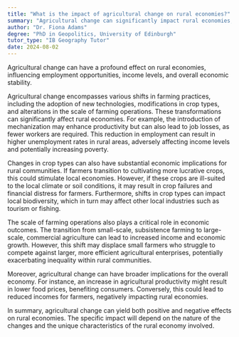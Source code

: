 ```yaml
---
title: "What is the impact of agricultural change on rural economies?"
summary: "Agricultural change can significantly impact rural economies, affecting employment, income levels, and overall economic stability."
author: "Dr. Fiona Adams"
degree: "PhD in Geopolitics, University of Edinburgh"
tutor_type: "IB Geography Tutor"
date: 2024-08-02
---
```


Agricultural change can have a profound effect on rural economies, influencing employment opportunities, income levels, and overall economic stability.

Agricultural change encompasses various shifts in farming practices, including the adoption of new technologies, modifications in crop types, and alterations in the scale of farming operations. These transformations can significantly affect rural economies. For example, the introduction of mechanization may enhance productivity but can also lead to job losses, as fewer workers are required. This reduction in employment can result in higher unemployment rates in rural areas, adversely affecting income levels and potentially increasing poverty.

Changes in crop types can also have substantial economic implications for rural communities. If farmers transition to cultivating more lucrative crops, this could stimulate local economies. However, if these crops are ill-suited to the local climate or soil conditions, it may result in crop failures and financial distress for farmers. Furthermore, shifts in crop types can impact local biodiversity, which in turn may affect other local industries such as tourism or fishing.

The scale of farming operations also plays a critical role in economic outcomes. The transition from small-scale, subsistence farming to large-scale, commercial agriculture can lead to increased income and economic growth. However, this shift may displace small farmers who struggle to compete against larger, more efficient agricultural enterprises, potentially exacerbating inequality within rural communities.

Moreover, agricultural change can have broader implications for the overall economy. For instance, an increase in agricultural productivity might result in lower food prices, benefiting consumers. Conversely, this could lead to reduced incomes for farmers, negatively impacting rural economies.

In summary, agricultural change can yield both positive and negative effects on rural economies. The specific impact will depend on the nature of the changes and the unique characteristics of the rural economy involved.
    